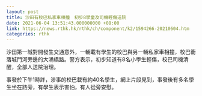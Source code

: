 ```yaml
---
layout: post
title: 沙田有校巴私家車相撞　初步8學童及司機輕傷送院
date: 2021-06-04 13:51:43.000000000 +08:00
link: https://news.rthk.hk/rthk/ch/component/k2/1594266-20210604.htm
categories: rthk
---
```


沙田第一城對開發生交通意外，一輛載有學生的校巴與另一輛私家車相撞，校巴衝落城門河旁邊的大涌橋路。警方表示，初步知道有8名小學生輕傷，校巴司機清醒，全部人送院治理。

事發於下午1時許，涉事的校巴載有約40名學生，網上片段見到，事發後有多名學生坐在路旁，有學生表示害怕，有人從旁安慰。
